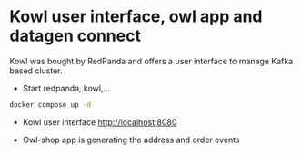 # Kowl user interface, owl app and datagen connect

Kowl was bought by RedPanda and offers a user interface to manage Kafka based cluster.

* Start redpanda, kowl,...

```sh
docker compose up -d
```

* Kowl user interface [http://localhost:8080](http://localhost:8080)

* Owl-shop app is generating the address and order events 

